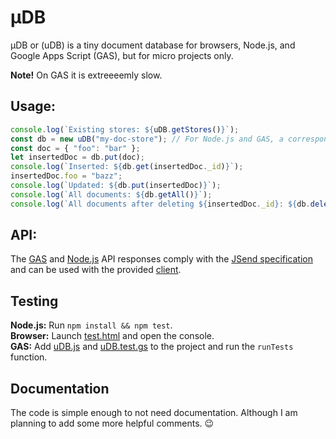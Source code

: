 # &#181;DB
&#181;DB or (uDB) is a tiny document database for browsers, Node.js, and Google Apps Script (GAS), but for micro projects only.

**Note!** On GAS it is extreeeemly slow.

## Usage:
```js
console.log(`Existing stores: ${uDB.getStores()}`);
const db = new uDB("my-doc-store"); // For Node.js and GAS, a corresponding JSON file is created in a data/ folder located next to the (uDB) script.
const doc = { "foo": "bar" };
let insertedDoc = db.put(doc);
console.log(`Inserted: ${db.get(insertedDoc._id)}`);
insertedDoc.foo = "bazz";
console.log(`Updated: ${db.put(insertedDoc)}`);
console.log(`All documents: ${db.getAll()}`);
console.log(`All documents after deleting ${insertedDoc._id}: ${db.delete(insertedDoc._id)}`);
```

## API:
The [GAS](./api.gs) and [Node.js](./api.js) API responses comply with the [JSend specification](https://github.com/omniti-labs/jsend) and can be used with the provided [client](./client.js).

## Testing
**Node.js:** Run `npm install && npm test`.  
**Browser:** Launch [test.html](./test.html) and open the console.  
**GAS:** Add [uDB.js](./uDB.js) and [uDB.test.gs](./uDB.test.gs) to the project and run the `runTests` function.

## Documentation
The code is simple enough to not need documentation. Although I am planning to add some more helpful comments. &#128521;
